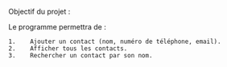 Objectif du projet :

Le programme permettra de :

    1.    Ajouter un contact (nom, numéro de téléphone, email).
    2.    Afficher tous les contacts.
    3.    Rechercher un contact par son nom.
